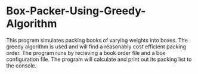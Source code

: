 # Box-Packer-Using-Greedy-Algorithm

This program simulates packing books of varying weights into boxes. The greedy algorithm is used and will find a reasonably cost efficient packing order.
The program runs by recieving a book order file and a box configuration file. 
The program will calculate and print out its packing list to the console.
